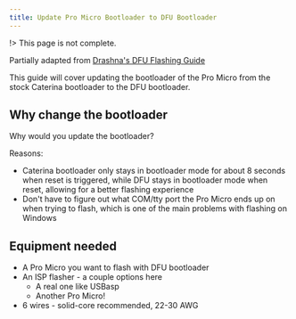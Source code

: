 ```yaml
---
title: Update Pro Micro Bootloader to DFU Bootloader
---
```


!> This page is not complete.

Partially adapted from [Drashna's DFU Flashing Guide](https://www.reddit.com/r/olkb/comments/8sxgzb/replace_pro_micro_bootloader_with_qmk_dfu/)

This guide will cover updating the bootloader of the Pro Micro from the stock Caterina bootloader to the DFU bootloader.

## Why change the bootloader

Why would you update the bootloader?

Reasons:

- Caterina bootloader only stays in bootloader mode for about 8 seconds when reset is triggered, while DFU stays in bootloader mode when reset, allowing for a better flashing experience
- Don't have to figure out what COM/tty port the Pro Micro ends up on when trying to flash, which is one of the main problems with flashing on Windows

## Equipment needed

- A Pro Micro you want to flash with DFU bootloader
- An ISP flasher - a couple options here
    - A real one like USBasp
    - Another Pro Micro!
- 6 wires - solid-core recommended, 22-30 AWG
